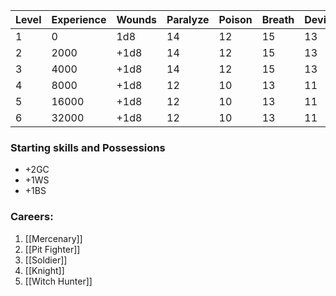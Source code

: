 
| Level | Experience | Wounds | Paralyze | Poison | Breath | Device | Magic |
| ----- | ---------- | ------ | -------- | ------ | ------ | ------ | ----- |
| 1     | 0          | 1d8    | 14       | 12     | 15     | 13     | 16    |
| 2     | 2000       | +1d8   | 14       | 12     | 15     | 13     | 16    |
| 3     | 4000       | +1d8   | 14       | 12     | 15     | 13     | 16    |
| 4     | 8000       | +1d8   | 12       | 10     | 13     | 11     | 14    |
| 5     | 16000      | +1d8   | 12       | 10     | 13     | 11     | 14    |
| 6     | 32000      | +1d8   | 12       | 10     | 13     | 11     | 14    |

### Starting skills and Possessions
- +2GC
- +1WS
- +1BS
### Careers:
1. [[Mercenary]]
2. [[Pit Fighter]]
3. [[Soldier]]
4. [[Knight]]
5. [[Witch Hunter]]
